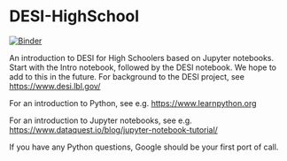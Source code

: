 # DESI-HighSchool

[![Binder](http://34.94.252.126/badge_logo.svg)](http://34.94.252.126/v2/gh/binder-project/example-conda-environment/master)

An introduction to DESI for High Schoolers based on Jupyter notebooks.  Start with the Intro notebook, followed by the DESI
notebook.  We hope to add to this in the future.  For background to the DESI project, see https://www.desi.lbl.gov/

For an introduction to Python, see e.g. https://www.learnpython.org

For an introduction to Jupyter notebooks, see e.g. https://www.dataquest.io/blog/jupyter-notebook-tutorial/

If you have any Python questions, Google should be your first port of call.

